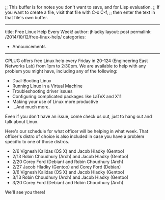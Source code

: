 ;; This buffer is for notes you don't want to save, and for Lisp evaluation.
;; If you want to create a file, visit that file with C-x C-f,
;; then enter the text in that file's own buffer.

---
title: Free Linux Help Every Week!
author: jhladky
layout: post
permalink: /2014/10/12/free-linux-help/
categories:
  - Announcements
---
CPLUG offers free Linux help every Friday in 20-124 (Engineering East Networks Lab) from 1pm to 2:30pm. We are available to help with any problem you might have, including any of the following:

* Dual-Booting Linux
* Running Linux in a Virtual Machine
* Troubleshooting driver issues
* Configuring complicated packages like LaTeX and X11
* Making your use of Linux more productive
* ...And much more.

Even if you don't have an issue, come check us out, just to hang out and talk about Linux.

Here's our schedule for what officer will be helping in what week. That officer's distro of choice is also included in case you have a problem specific to one of those distros.

* 2/6 Vignesh Kalidas (OS X) and Jacob Hladky (Gentoo)
* 2/13 Robin Choudhury (Arch) and Jacob Hladky (Gentoo)
* 2/20 Corey Ford (Debian) and Robin Choudhury (Arch)
* 2/27 Jacob Hladky (Gentoo) and Corey Ford (Debian)
* 3/6 Vignesh Kalidas (OS X) and Jacob Hladky (Gentoo)
* 3/13 Robin Choudhury (Arch) and Jacob Hladky (Gentoo)
* 3/20 Corey Ford (Debian) and Robin Choudhury (Arch)

We'll see you there!
